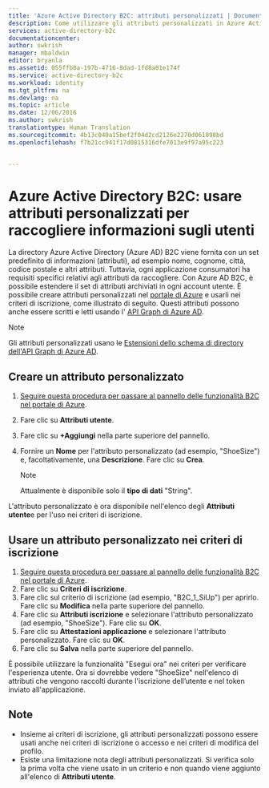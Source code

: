 ```yaml
---
title: 'Azure Active Directory B2C: attributi personalizzati | Documentazione Microsoft'
description: Come utilizzare gli attributi personalizzati in Azure Active Directory B2C per raccogliere informazioni sugli utenti
services: active-directory-b2c
documentationcenter: 
author: swkrish
manager: mbaldwin
editor: bryanla
ms.assetid: 055ffb0a-197b-4716-8dad-1fd8a01e174f
ms.service: active-directory-b2c
ms.workload: identity
ms.tgt_pltfrm: na
ms.devlang: na
ms.topic: article
ms.date: 12/06/2016
ms.author: swkrish
translationtype: Human Translation
ms.sourcegitcommit: 4b13c040a15bef2f04d2cd2126e2270d061898bd
ms.openlocfilehash: f7b21cc941f17d0815316dfe7013e9f97a95c223


---
```

# <a name="azure-active-directory-b2c-use-custom-attributes-to-collect-information-about-your-consumers"></a>Azure Active Directory B2C: usare attributi personalizzati per raccogliere informazioni sugli utenti
La directory Azure Active Directory (Azure AD) B2C viene fornita con un set predefinito di informazioni (attributi), ad esempio nome, cognome, città, codice postale e altri attributi. Tuttavia, ogni applicazione consumatori ha requisiti specifici relativi agli attributi da raccogliere. Con Azure AD B2C, è possibile estendere il set di attributi archiviati in ogni account utente. È possibile creare attributi personalizzati nel [portale di Azure](https://portal.azure.com/) e usarli nei criteri di iscrizione, come illustrato di seguito. Questi attributi possono anche essere scritti e letti usando l' [API Graph di Azure AD](active-directory-b2c-devquickstarts-graph-dotnet.md).

> [!NOTE]
> Gli attributi personalizzati usano le [Estensioni dello schema di directory dell'API Graph di Azure AD](https://msdn.microsoft.com/library/azure/dn720459.aspx).
> 
> 

## <a name="create-a-custom-attribute"></a>Creare un attributo personalizzato
1. [Seguire questa procedura per passare al pannello delle funzionalità B2C nel portale di Azure](active-directory-b2c-app-registration.md#navigate-to-the-b2c-features-blade).
2. Fare clic su **Attributi utente**.
3. Fare clic su **+Aggiungi** nella parte superiore del pannello.
4. Fornire un **Nome** per l'attributo personalizzato (ad esempio, "ShoeSize") e, facoltativamente, una **Descrizione**. Fare clic su **Crea**.
   
   > [!NOTE]
   > Attualmente è disponibile solo il **tipo di dati** "String".
   > 
   > 

L'attributo personalizzato è ora disponibile nell'elenco degli **Attributi utente**e per l'uso nei criteri di iscrizione.

## <a name="use-a-custom-attribute-in-your-sign-up-policy"></a>Usare un attributo personalizzato nei criteri di iscrizione
1. [Seguire questa procedura per passare al pannello delle funzionalità B2C nel portale di Azure](active-directory-b2c-app-registration.md#navigate-to-the-b2c-features-blade).
2. Fare clic su **Criteri di iscrizione**.
3. Fare clic sul criterio di iscrizione (ad esempio, "B2C_1_SiUp") per aprirlo. Fare clic su **Modifica** nella parte superiore del pannello.
4. Fare clic su **Attributi iscrizione** e selezionare l'attributo personalizzato (ad esempio, "ShoeSize"). Fare clic su **OK**.
5. Fare clic su **Attestazioni applicazione** e selezionare l'attributo personalizzato. Fare clic su **OK**.
6. Fare clic su **Salva** nella parte superiore del pannello.

È possibile utilizzare la funzionalità "Esegui ora" nei criteri per verificare l'esperienza utente. Ora si dovrebbe vedere "ShoeSize" nell'elenco di attributi che vengono raccolti durante l'iscrizione dell’utente e nel token inviato all'applicazione.

## <a name="notes"></a>Note
* Insieme ai criteri di iscrizione, gli attributi personalizzati possono essere usati anche nei criteri di iscrizione o accesso e nei criteri di modifica del profilo.
* Esiste una limitazione nota degli attributi personalizzati. Si verifica solo la prima volta che viene usato in un criterio e non quando viene aggiunto all'elenco di **Attributi utente**.




<!--HONumber=Dec16_HO4-->


